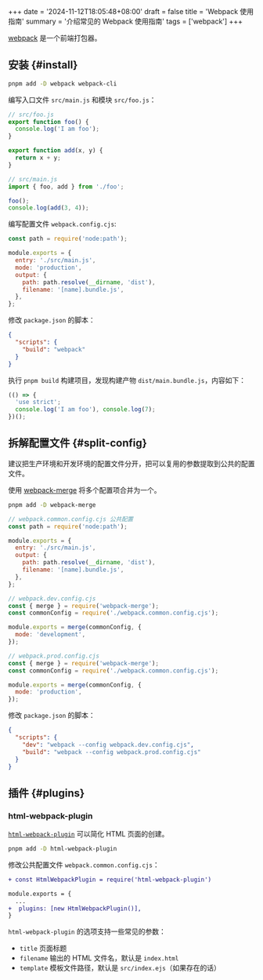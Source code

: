+++
date = '2024-11-12T18:05:48+08:00'
draft = false
title = 'Webpack 使用指南'
summary = '介绍常见的 Webpack 使用指南'
tags = ['webpack']
+++

[webpack](https://webpack.js.org/) 是一个前端打包器。

## 安装 {#install}

```sh
pnpm add -D webpack webpack-cli
```

编写入口文件 `src/main.js` 和模块 `src/foo.js`：

```js
// src/foo.js
export function foo() {
  console.log('I am foo');
}

export function add(x, y) {
  return x + y;
}
```

```js
// src/main.js
import { foo, add } from './foo';

foo();
console.log(add(3, 4));
```

编写配置文件 `webpack.config.cjs`:

```js
const path = require('node:path');

module.exports = {
  entry: './src/main.js',
  mode: 'production',
  output: {
    path: path.resolve(__dirname, 'dist'),
    filename: '[name].bundle.js',
  },
};
```

修改 `package.json` 的脚本：

```json
{
  "scripts": {
    "build": "webpack"
  }
}
```

执行 `pnpm build` 构建项目，发现构建产物 `dist/main.bundle.js`，内容如下：

```js
(() => {
  'use strict';
  console.log('I am foo'), console.log(7);
})();
```

## 拆解配置文件 {#split-config}

建议把生产环境和开发环境的配置文件分开，把可以复用的参数提取到公共的配置文件。

使用 [webpack-merge](https://github.com/survivejs/webpack-merge) 将多个配置项合并为一个。

```sh
pnpm add -D webpack-merge
```

```js
// webpack.common.config.cjs 公共配置
const path = require('node:path');

module.exports = {
  entry: './src/main.js',
  output: {
    path: path.resolve(__dirname, 'dist'),
    filename: '[name].bundle.js',
  },
};
```

```js
// webpack.dev.config.cjs
const { merge } = require('webpack-merge');
const commonConfig = require('./webpack.common.config.cjs');

module.exports = merge(commonConfig, {
  mode: 'development',
});
```

```js
// webpack.prod.config.cjs
const { merge } = require('webpack-merge');
const commonConfig = require('./webpack.common.config.cjs');

module.exports = merge(commonConfig, {
  mode: 'production',
});
```

修改 `package.json` 的脚本：

```json
{
  "scripts": {
    "dev": "webpack --config webpack.dev.config.cjs",
    "build": "webpack --config webpack.prod.config.cjs"
  }
}
```

## 插件 {#plugins}

### html-webpack-plugin

[`html-webpack-plugin`](https://github.com/jantimon/html-webpack-plugin) 可以简化 HTML 页面的创建。

```sh
pnpm add -D html-webpack-plugin
```

修改公共配置文件 `webpack.common.config.cjs`：

```diff
+ const HtmlWebpackPlugin = require('html-webpack-plugin')

module.exports = {
  ...
+  plugins: [new HtmlWebpackPlugin()],
}
```

`html-webpack-plugin` 的选项支持一些常见的参数：

- `title` 页面标题
- `filename` 输出的 HTML 文件名，默认是 `index.html`
- `template` 模板文件路径，默认是 `src/index.ejs`（如果存在的话）
